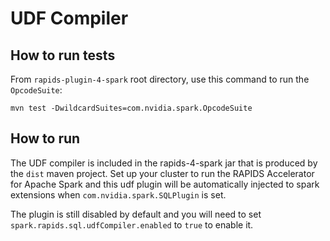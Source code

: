 UDF Compiler
============

How to run tests
----------------

From `rapids-plugin-4-spark` root directory, use this command to run the `OpcodeSuite`:

```
mvn test -DwildcardSuites=com.nvidia.spark.OpcodeSuite
```

How to run
----------

The UDF compiler is included in the rapids-4-spark jar that is produced by the `dist` maven project.  Set up your cluster to run the RAPIDS Accelerator for Apache Spark
and this udf plugin will be automatically injected to spark extensions when `com.nvidia.spark.SQLPlugin` is set.

The plugin is still disabled by default and you will need to set `spark.rapids.sql.udfCompiler.enabled` to `true` to enable it.
